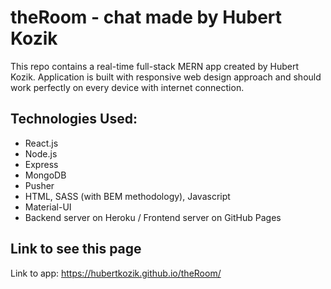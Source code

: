 # theRoom - chat made by Hubert Kozik

This repo contains a real-time full-stack MERN app created by Hubert Kozik. Application is built with responsive web design approach and should work perfectly on every device with internet connection.

## Technologies Used:
* React.js
* Node.js
* Express
* MongoDB
* Pusher
* HTML, SASS (with BEM methodology), Javascript
* Material-UI
* Backend server on Heroku / Frontend server on GitHub Pages

## Link to see this page

Link to app: https://hubertkozik.github.io/theRoom/

